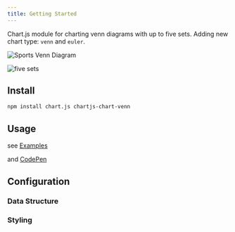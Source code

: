 ```yaml
---
title: Getting Started
---
```


Chart.js module for charting venn diagrams with up to five sets. Adding new chart type: `venn` and `euler`.

![Sports Venn Diagram](https://user-images.githubusercontent.com/4129778/84571515-f32f9100-ad93-11ea-9354-039411eef43a.png)

![five sets](https://user-images.githubusercontent.com/4129778/86374498-eca28400-bc84-11ea-8494-ea7d9cd11781.png)

## Install

```sh
npm install chart.js chartjs-chart-venn
```

## Usage

see [Examples](./examples/)

and [CodePen](https://codepen.io/sgratzl/pen/ExPyZjG)

## Configuration

### Data Structure


### Styling

